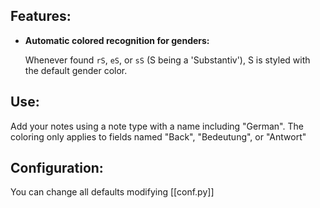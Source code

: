## Features:

* **Automatic colored recognition for genders:**

  Whenever found `rS`, `eS`, or `sS` (S being a 'Substantiv'), S is styled with the default gender color.


## Use:

Add your notes using a note type with a name including "German". The coloring only applies to fields named "Back", "Bedeutung", or "Antwort"

## Configuration:

You can change all defaults modifying [[conf.py]]
